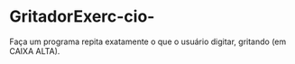 # GritadorExerc-cio-
Faça um programa repita exatamente o que o usuário digitar, gritando (em CAIXA ALTA).
